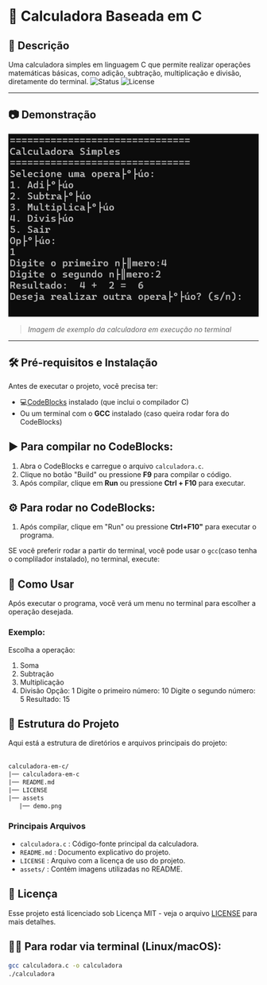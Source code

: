 # :abacus: Calculadora Baseada em C

## :book: Descrição 

Uma calculadora simples em linguagem C que permite realizar operações matemáticas básicas, como adição, subtração, multiplicação e divisão, diretamente do terminal.
![Status](https://img.shields.io/badge/status-finalizado-brightgreen)
![License](https://img.shields.io/badge/license-MIT-blue)

---

## :camera: Demonstração
![demo](assets/demo.png)
> *Imagem de exemplo da calculadora em execução no terminal*

---

## :hammer_and_wrench: Pré-requisitos e Instalação
Antes de executar o projeto, vocẽ precisa ter:

- :computer:[CodeBlocks](http://www.codeblocks.org/downloads) instalado (que inclui o compilador C) 
- Ou um terminal com o **GCC** instalado (caso queira rodar fora do CodeBlocks)


## :arrow_forward: Para compilar no CodeBlocks:

1. Abra o CodeBlocks e carregue o arquivo `calculadora.c`.
2. Clique no botão "Build" ou pressione **F9** para compilar o código.
3. Após compilar, clique em **Run** ou pressione **Ctrl + F10** para executar.

## :gear: Para rodar no CodeBlocks:

1. Após compilar, clique em "Run" ou pressione **Ctrl+F10"** para executar o programa.

SE você preferir rodar a partir do terminal, você pode usar o `gcc`(caso tenha o complilador instalado), no terminal, execute:

## :memo: Como Usar
Após executar o programa, vocẽ verá um menu no terminal para escolher a operação desejada.

### Exemplo:

Escolha a operação:
1. Soma
2. Subtração
3. Multiplicação
4. Divisão 
   Opção: 1
   Digite o primeiro número: 10
   Digite o segundo número: 5
   Resultado: 15 

## :open_file_folder: Estrutura do Projeto

Aqui está a estrutura de diretórios e arquivos principais do projeto:

```

calculadora-em-c/
|── calculadora-em-c
|── README.md
|── LICENSE
|── assets
   |── demo.png

```

### Principais Arquivos

- `calculadora.c` : Código-fonte principal da calculadora.
- `README.md` : Documento explicativo do projeto.
- `LICENSE` : Arquivo com a licença de uso do projeto.
- `assets/` : Contém imagens utilizadas no README.
 
## :page_facing_up: Licença

Esse projeto está licenciado sob Licença MIT - veja o arquivo [LICENSE](LICENSE) para mais detalhes.

## :technologist: Para rodar via terminal (Linux/macOS):

```bash
gcc calculadora.c -o calculadora
./calculadora
